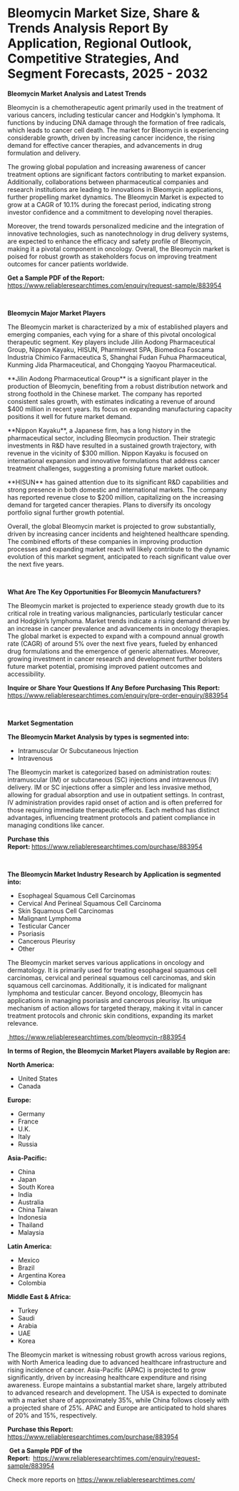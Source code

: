 <p><h1>Bleomycin Market Size, Share & Trends Analysis Report By Application, Regional Outlook, Competitive Strategies, And Segment Forecasts, 2025 - 2032</h1></p><p><strong>Bleomycin Market Analysis and Latest Trends</strong></p>
<p><p>Bleomycin is a chemotherapeutic agent primarily used in the treatment of various cancers, including testicular cancer and Hodgkin's lymphoma. It functions by inducing DNA damage through the formation of free radicals, which leads to cancer cell death. The market for Bleomycin is experiencing considerable growth, driven by increasing cancer incidence, the rising demand for effective cancer therapies, and advancements in drug formulation and delivery.</p><p>The growing global population and increasing awareness of cancer treatment options are significant factors contributing to market expansion. Additionally, collaborations between pharmaceutical companies and research institutions are leading to innovations in Bleomycin applications, further propelling market dynamics. The Bleomycin Market is expected to grow at a CAGR of 10.1% during the forecast period, indicating strong investor confidence and a commitment to developing novel therapies.</p><p>Moreover, the trend towards personalized medicine and the integration of innovative technologies, such as nanotechnology in drug delivery systems, are expected to enhance the efficacy and safety profile of Bleomycin, making it a pivotal component in oncology. Overall, the Bleomycin market is poised for robust growth as stakeholders focus on improving treatment outcomes for cancer patients worldwide.</p></p>
<p><strong>Get a Sample PDF of the Report:&nbsp;</strong> <a href="https://www.reliableresearchtimes.com/enquiry/request-sample/883954?utm_campaign=2263&utm_medium=2&utm_source=Github&utm_content=ia&utm_term=08032025&utm_id=bleomycin">https://www.reliableresearchtimes.com/enquiry/request-sample/883954</a></p>
<p>&nbsp;</p>
<p><strong>Bleomycin Major Market Players</strong></p>
<p><p>The Bleomycin market is characterized by a mix of established players and emerging companies, each vying for a share of this pivotal oncological therapeutic segment. Key players include Jilin Aodong Pharmaceutical Group, Nippon Kayaku, HISUN, Pharminvest SPA, Biomedica Foscama Industria Chimico Farmaceutica S, Shanghai Fudan Fuhua Pharmaceutical, Kunming Jida Pharmaceutical, and Chongqing Yaoyou Pharmaceutical.</p><p>**Jilin Aodong Pharmaceutical Group** is a significant player in the production of Bleomycin, benefiting from a robust distribution network and strong foothold in the Chinese market. The company has reported consistent sales growth, with estimates indicating a revenue of around $400 million in recent years. Its focus on expanding manufacturing capacity positions it well for future market demand.</p><p>**Nippon Kayaku**, a Japanese firm, has a long history in the pharmaceutical sector, including Bleomycin production. Their strategic investments in R&D have resulted in a sustained growth trajectory, with revenue in the vicinity of $300 million. Nippon Kayaku is focused on international expansion and innovative formulations that address cancer treatment challenges, suggesting a promising future market outlook.</p><p>**HISUN** has gained attention due to its significant R&D capabilities and strong presence in both domestic and international markets. The company has reported revenue close to $200 million, capitalizing on the increasing demand for targeted cancer therapies. Plans to diversify its oncology portfolio signal further growth potential.</p><p>Overall, the global Bleomycin market is projected to grow substantially, driven by increasing cancer incidents and heightened healthcare spending. The combined efforts of these companies in improving production processes and expanding market reach will likely contribute to the dynamic evolution of this market segment, anticipated to reach significant value over the next five years.</p></p>
<p>&nbsp;</p>
<p><strong>What Are The Key Opportunities For Bleomycin Manufacturers?</strong></p>
<p><p>The Bleomycin market is projected to experience steady growth due to its critical role in treating various malignancies, particularly testicular cancer and Hodgkin’s lymphoma. Market trends indicate a rising demand driven by an increase in cancer prevalence and advancements in oncology therapies. The global market is expected to expand with a compound annual growth rate (CAGR) of around 5% over the next five years, fueled by enhanced drug formulations and the emergence of generic alternatives. Moreover, growing investment in cancer research and development further bolsters future market potential, promising improved patient outcomes and accessibility.</p></p>
<p><strong>Inquire or Share Your Questions If Any Before Purchasing This Report:</strong> <a href="https://www.reliableresearchtimes.com/enquiry/pre-order-enquiry/883954?utm_campaign=2263&utm_medium=2&utm_source=Github&utm_content=ia&utm_term=08032025&utm_id=bleomycin">https://www.reliableresearchtimes.com/enquiry/pre-order-enquiry/883954</a></p>
<p>&nbsp;</p>
<p><strong>Market Segmentation</strong></p>
<p><strong>The Bleomycin Market Analysis by types is segmented into:</strong></p>
<p><ul><li>Intramuscular Or Subcutaneous Injection</li><li>Intravenous</li></ul></p>
<p><p>The Bleomycin market is categorized based on administration routes: intramuscular (IM) or subcutaneous (SC) injections and intravenous (IV) delivery. IM or SC injections offer a simpler and less invasive method, allowing for gradual absorption and use in outpatient settings. In contrast, IV administration provides rapid onset of action and is often preferred for those requiring immediate therapeutic effects. Each method has distinct advantages, influencing treatment protocols and patient compliance in managing conditions like cancer.</p></p>
<p><strong>Purchase this Report:&nbsp;</strong><a href="https://www.reliableresearchtimes.com/purchase/883954?utm_campaign=2263&utm_medium=2&utm_source=Github&utm_content=ia&utm_term=08032025&utm_id=bleomycin">https://www.reliableresearchtimes.com/purchase/883954</a></p>
<p>&nbsp;</p>
<p><strong>The Bleomycin Market Industry Research by Application is segmented into:</strong></p>
<p><ul><li>Esophageal Squamous Cell Carcinomas</li><li>Cervical And Perineal Squamous Cell Carcinoma</li><li>Skin Squamous Cell Carcinomas</li><li>Malignant Lymphoma</li><li>Testicular Cancer</li><li>Psoriasis</li><li>Cancerous Pleurisy</li><li>Other</li></ul></p>
<p><p>The Bleomycin market serves various applications in oncology and dermatology. It is primarily used for treating esophageal squamous cell carcinomas, cervical and perineal squamous cell carcinomas, and skin squamous cell carcinomas. Additionally, it is indicated for malignant lymphoma and testicular cancer. Beyond oncology, Bleomycin has applications in managing psoriasis and cancerous pleurisy. Its unique mechanism of action allows for targeted therapy, making it vital in cancer treatment protocols and chronic skin conditions, expanding its market relevance.</p></p>
<p><a href="https://www.reliableresearchtimes.com/bleomycin-r883954?utm_campaign=2263&utm_medium=2&utm_source=Github&utm_content=ia&utm_term=08032025&utm_id=bleomycin">&nbsp;https://www.reliableresearchtimes.com/bleomycin-r883954</a></p>
<p><strong>In terms of Region, the Bleomycin Market Players available by Region are:</strong></p>
<p>
    <p> <strong> North America: </strong>
        <ul>
            <li>United States</li>
            <li>Canada</li>
        </ul>
        </p> 
    <p> <strong> Europe: </strong>
        <ul>
            <li>Germany</li>
            <li>France</li>
            <li>U.K.</li>
            <li>Italy</li>
            <li>Russia</li>
        </ul>
        </p> 
    <p> <strong> Asia-Pacific: </strong>
        <ul>
            <li>China</li>
            <li>Japan</li>
            <li>South Korea</li>
            <li>India</li>
            <li>Australia</li>
            <li>China Taiwan</li>
            <li>Indonesia</li>
            <li>Thailand</li>
            <li>Malaysia</li>
        </ul>
        </p> 
    <p> <strong> Latin America: </strong>
        <ul>
            <li>Mexico</li>
            <li>Brazil</li>
            <li>Argentina Korea</li>
            <li>Colombia</li>
        </ul>
        </p> 
    <p> <strong> Middle East & Africa: </strong>
        <ul>
            <li>Turkey</li>
            <li>Saudi</li>
            <li>Arabia</li>
            <li>UAE</li>
            <li>Korea</li>
        </ul>
    </p>
    </p>
<p><p>The Bleomycin market is witnessing robust growth across various regions, with North America leading due to advanced healthcare infrastructure and rising incidence of cancer. Asia-Pacific (APAC) is projected to grow significantly, driven by increasing healthcare expenditure and rising awareness. Europe maintains a substantial market share, largely attributed to advanced research and development. The USA is expected to dominate with a market share of approximately 35%, while China follows closely with a projected share of 25%. APAC and Europe are anticipated to hold shares of 20% and 15%, respectively.</p></p>
<p><strong>Purchase this Report: </strong><a href="https://www.reliableresearchtimes.com/purchase/883954?utm_campaign=2263&utm_medium=2&utm_source=Github&utm_content=ia&utm_term=08032025&utm_id=bleomycin">https://www.reliableresearchtimes.com/purchase/883954</a></p>
<p>&nbsp;<strong>Get a Sample PDF of the Report:&nbsp;&nbsp;</strong><a href="https://www.reliableresearchtimes.com/enquiry/request-sample/883954?utm_campaign=2263&utm_medium=2&utm_source=Github&utm_content=ia&utm_term=08032025&utm_id=bleomycin">https://www.reliableresearchtimes.com/enquiry/request-sample/883954</a></p>
<p><strong></strong></p>
<p>Check more reports on <a href="https://www.reliableresearchtimes.com/?utm_campaign=2263&utm_medium=2&utm_source=Github&utm_content=ia&utm_term=08032025&utm_id=bleomycin">https://www.reliableresearchtimes.com/</a></p>